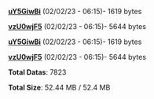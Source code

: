 [**uY5GiwBi**](/data/uY5GiwBi.txt) (02/02/23 - 06:15)- 1619 bytes

[**vzU0wjF5**](/data/vzU0wjF5.txt) (02/02/23 - 06:15)- 5644 bytes

[**uY5GiwBi**](/data/uY5GiwBi.txt) (02/02/23 - 06:15)- 1619 bytes

[**vzU0wjF5**](/data/vzU0wjF5.txt) (02/02/23 - 06:15)- 5644 bytes

**Total Datas**: 7823

**Total Size**: 52.44 MB / 52.4 MB